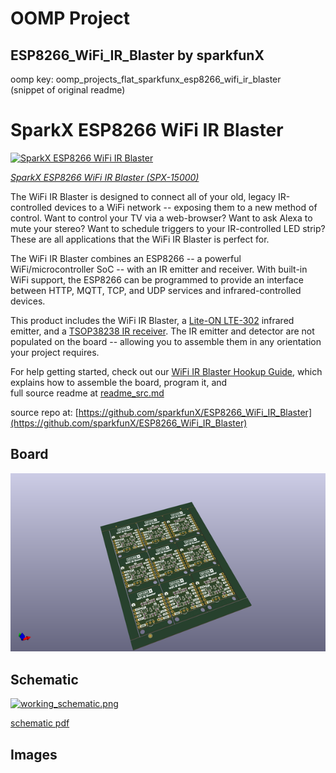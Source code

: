 # OOMP Project  
## ESP8266_WiFi_IR_Blaster  by sparkfunX  
  
oomp key: oomp_projects_flat_sparkfunx_esp8266_wifi_ir_blaster  
(snippet of original readme)  
  
SparkX ESP8266 WiFi IR Blaster  
========================================  
  
[![SparkX ESP8266 WiFi IR Blaster](https://cdn.sparkfun.com//assets/parts/1/3/3/1/3/15000-WiFi_IR_Blaster-05.jpg)](https://www.sparkfun.com/products/15000)  
  
[*SparkX  ESP8266 WiFi IR Blaster (SPX-15000)*](https://www.sparkfun.com/products/15000)  
  
The WiFi IR Blaster is designed to connect all of your old, legacy IR-controlled devices to a WiFi network -- exposing them to a new method of control. Want to control your TV via a web-browser? Want to ask Alexa to mute your stereo? Want to schedule triggers to your IR-controlled LED strip? These are all applications that the WiFi IR Blaster is perfect for.  
  
The WiFi IR Blaster combines an ESP8266 -- a powerful WiFi/microcontroller SoC -- with an IR emitter and receiver. With built-in WiFi support, the ESP8266 can be programmed to provide an interface between HTTP, MQTT, TCP, and UDP services and infrared-controlled devices.  
  
This product includes the WiFi IR Blaster, a [Lite-ON LTE-302](https://www.sparkfun.com/datasheets/Components/LTE-302.pdf) infrared emitter, and a [TSOP38238 IR receiver](https://www.sparkfun.com/products/10266). The IR emitter and detector are not populated on the board -- allowing you to assemble them in any orientation your project requires.  
  
For help getting started, check out our [WiFi IR Blaster Hookup Guide](https://learn.sparkfun.com/tutorials/wifi-ir-blaster-hookup-guide), which explains how to assemble the board, program it, and   
  full source readme at [readme_src.md](readme_src.md)  
  
source repo at: [https://github.com/sparkfunX/ESP8266_WiFi_IR_Blaster](https://github.com/sparkfunX/ESP8266_WiFi_IR_Blaster)  
## Board  
  
[![working_3d.png](working_3d_600.png)](working_3d.png)  
## Schematic  
  
[![working_schematic.png](working_schematic_600.png)](working_schematic.png)  
  
[schematic pdf](working_schematic.pdf)  
## Images  
